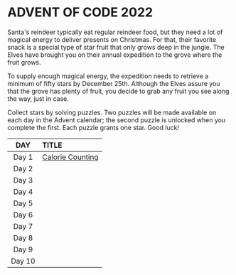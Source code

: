# ADVENT OF CODE 2022


Santa's reindeer typically eat regular reindeer food, but they need a lot of magical energy to deliver presents on Christmas. For that, their favorite snack is a special type of star fruit that only grows deep in the jungle. The Elves have brought you on their annual expedition to the grove where the fruit grows.

To supply enough magical energy, the expedition needs to retrieve a minimum of fifty stars by December 25th. Although the Elves assure you that the grove has plenty of fruit, you decide to grab any fruit you see along the way, just in case.

Collect stars by solving puzzles. Two puzzles will be made available on each day in the Advent calendar; the second puzzle is unlocked when you complete the first. Each puzzle grants one star. Good luck!


| **DAY** | **TITLE** |
| :---: | :--- |
| Day 1 | [Calorie Counting](https://github.com/fromwindowstolinux/AoC/blob/main/2022/2201.md) |
| Day 2 | []() |
| Day 3 | []() |
| Day 4 | []() |
| Day 5 | []() |
| Day 6 | []() |
| Day 7 | []() |
| Day 8 | []() |
| Day 9 | []() |
| Day 10 | []() |